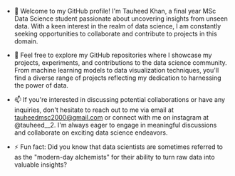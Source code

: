 
- 👋 Welcome to my GitHub profile! I'm Tauheed Khan, a final year MSc Data Science student passionate about uncovering insights from unseen data. With a keen interest in the realm of data science, I am constantly seeking opportunities to collaborate and contribute to projects in this domain.
  
- 👀 Feel free to explore my GitHub repositories where I showcase my projects, experiments, and contributions to the data science community. From machine learning models to data visualization techniques, you'll find a diverse range of projects reflecting my dedication to harnessing the power of data.
  
  
- 📫 If you're interested in discussing potential collaborations or have any inquiries, don't hesitate to reach out to me via email at tauheedmsc2000@gmail.com or connect with me on instagram at @tauheed__2. I'm always eager to engage in meaningful discussions and collaborate on exciting data science endeavors.
- ⚡ Fun fact: Did you know that data scientists are sometimes referred to as the "modern-day alchemists" for their ability to turn raw data into valuable insights?

<!---
tauheed20000/tauheed20000 is a ✨ special ✨ repository because its `README.md` (this file) appears on your GitHub profile.
You can click the Preview link to take a look at your changes.
--->
